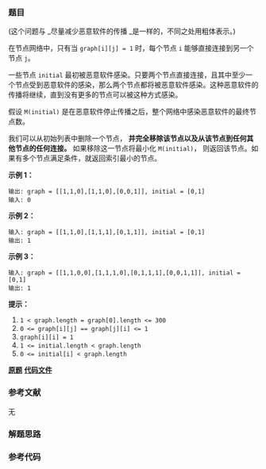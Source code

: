 ### 题目
(这个问题与  _尽量减少恶意软件的传播  _是一样的，不同之处用粗体表示。)

在节点网络中，只有当 `graph[i][j] = 1` 时，每个节点 `i` 能够直接连接到另一个节点 `j`。

一些节点 `initial`
最初被恶意软件感染。只要两个节点直接连接，且其中至少一个节点受到恶意软件的感染，那么两个节点都将被恶意软件感染。这种恶意软件的传播将继续，直到没有更多的节点可以被这种方式感染。

假设 `M(initial)` 是在恶意软件停止传播之后，整个网络中感染恶意软件的最终节点数。

我们可以从初始列表中删除一个节点， **并完全移除该节点以及从该节点到任何其他节点的任何连接。** 如果移除这一节点将最小化 `M(initial)`，
则返回该节点。如果有多个节点满足条件，就返回索引最小的节点。



**示例 1：**

    
    
    输出: graph = [[1,1,0],[1,1,0],[0,0,1]], initial = [0,1]
    输入: 0
    

**示例 2：**

    
    
    输入: graph = [[1,1,0],[1,1,1],[0,1,1]], initial = [0,1]
    输出: 1
    

**示例 3：**

    
    
    输入: graph = [[1,1,0,0],[1,1,1,0],[0,1,1,1],[0,0,1,1]], initial = [0,1]
    输出: 1
    



**提示：**

  1. `1 < graph.length = graph[0].length <= 300`
  2. `0 <= graph[i][j] == graph[j][i] <= 1`
  3. `graph[i][i] = 1`
  4. `1 <= initial.length < graph.length`
  5. `0 <= initial[i] < graph.length`

 **[原题](https://leetcode-cn.com/problems/minimize-malware-spread-ii/)**    **[代码文件]()**


### 参考文献
无

### 解题思路




### 参考代码

```go


```




